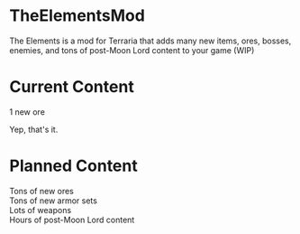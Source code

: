 # TheElementsMod
The Elements is a mod for Terraria that adds many new items, ores, bosses, enemies, and tons of post-Moon Lord content to your game (WIP)

# Current Content

1 new ore

Yep, that's it.

# Planned Content

Tons of new ores\
Tons of new armor sets\
Lots of weapons\
Hours of post-Moon Lord content
